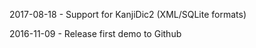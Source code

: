 2017-08-18
        - Support for KanjiDic2 (XML/SQLite formats)
        
2016-11-09
	- Release first demo to Github
